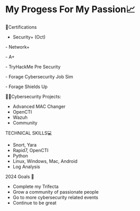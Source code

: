 <h1> My Progess For My Passion📈 </h1>

</h3> 📜Certifications </h3>

- Security+ (Oct)

-​ Network+

​- A+ 

-​ TryHackMe Pre Security

​- Forage Cybersecurity Job Sim

-​ Forage Shields Up


</h3>👨‍💻Cybersecurity Projects: </h3>

-  Advanced MAC Changer
-  OpenCTI
-  Wazuh
-  Community

</h3> TECHNICAL SKILLS💻 </h3>

-  Snort, Yara
-  Rapid7, OpenCTI
-  Python
-  Linux, Windows, Mac, Android
-  Log Analysis


</h3> 2024 Goals 🥅</h3>

- Complete my Trifecta 
- Grow a community of passionate people 
- Go to more cybersecurity related events 
- Continue to be great
